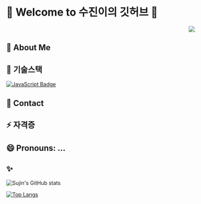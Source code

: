 # 👋 Welcome to 수진이의 깃허브 👋

<p align="right"> 
<a href="https://hits.seeyoufarm.com"><img src="https://hits.seeyoufarm.com/api/count/incr/badge.svg?url=https%3A%2F%2Fgithub.com%2FSujinJeong&count_bg=%23F55FD5&title_bg=%23767373&icon=&icon_color=%23E7E7E7&title=%EC%98%A4%EB%8A%98%EC%9D%98+%EB%B0%A9%EB%AC%B8%EC%9E%90&edge_flat=true"/></a>
</p>  

## 🌱 About Me
## 👯 기술스택
[![JavaScript Badge](https://img.shields.io/badge/JavaScript-#F7DF1E?style=flat-square&logo=JavaScript&&link=https://github.com/SujinJeong)](https://github.com/SujinJeong)
## 💬 Contact
## ⚡ 자격증
## 😄 Pronouns: ...
## ✨

![Sujin's GitHub stats](https://github-readme-stats.vercel.app/api?username=SujinJeong&show_icons=true&theme=dark)

[![Top Langs](https://github-readme-stats.vercel.app/api/top-langs/?username=SujinJeong)](https://github.com/anuraghazra/github-readme-stats)
